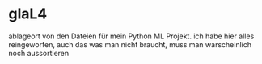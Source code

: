 # glaL4
ablageort von den Dateien für mein Python ML Projekt.
ich habe hier alles reingeworfen, auch das was man nicht braucht, muss man warscheinlich noch aussortieren
